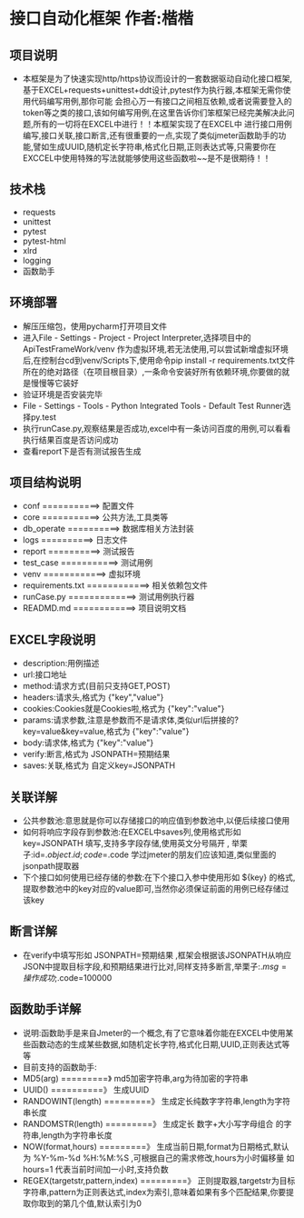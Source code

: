 # 接口自动化框架         作者:楷楷

## 项目说明
- 本框架是为了快速实现http/https协议而设计的一套数据驱动自动化接口框架,基于EXCEL+requests+unittest+ddt设计,pytest作为执行器,本框架无需你使用代码编写用例,那你可能
会担心万一有接口之间相互依赖,或者说需要登入的token等之类的接口,该如何编写用例,在这里告诉你们笨框架已经完美解决此问题,所有的一切将在EXCEL中进行！！本框架实现了在EXCEL中
进行接口用例编写,接口关联,接口断言,还有很重要的一点,实现了类似jmeter函数助手的功能,譬如生成UUID,随机定长字符串,格式化日期,正则表达式等,只需要你在EXCCEL中使用特殊的写法就能够使用这些函数啦~~是不是很期待！！


## 技术栈
- requests
- unittest
- pytest
- pytest-html
- xlrd
- logging
- 函数助手


## 环境部署
- 解压压缩包，使用pycharm打开项目文件
- 进入File - Settings - Project - Project Interpreter,选择项目中的 ApiTestFrameWork/venv 作为虚拟环境,若无法使用,可以尝试新增虚拟环境后,在控制台cd到venv/Scripts下,使用命令pip install -r requirements.txt文件所在的绝对路径（在项目根目录）,一条命令安装好所有依赖环境,你要做的就是慢慢等它装好
- 验证环境是否安装完毕
- File - Settings - Tools - Python Integrated Tools - Default Test Runner选择py.test
- 执行runCase.py,观察结果是否成功,excel中有一条访问百度的用例,可以看看执行结果百度是否访问成功
- 查看report下是否有测试报告生成

## 项目结构说明
- conf ===========> 配置文件
- core ===========> 公共方法,工具类等
- db_operate ==========> 数据库相关方法封装
- logs ==========> 日志文件
- report ==========> 测试报告
- test_case ===========> 测试用例
- venv ============> 虚拟环境
- requirements.txt ============> 相关依赖包文件
- runCase.py =============> 测试用例执行器
- READMD.md ============> 项目说明文档

## EXCEL字段说明
- description:用例描述
- url:接口地址
- method:请求方式(目前只支持GET,POST)
- headers:请求头,格式为 {"key","value"}
- cookies:Cookies就是Cookies啦,格式为 {"key":"value"}
- params:请求参数,注意是参数而不是请求体,类似url后拼接的?key=value&key=value,格式为 {"key":"value"}
- body:请求体,格式为 {"key":"value"}
- verify:断言,格式为  JSONPATH=预期结果 
- saves:关联,格式为 自定义key=JSONPATH

## 关联详解
- 公共参数池:意思就是你可以存储接口的响应值到参数池中,以便后续接口使用
- 如何将响应字段存到参数池:在EXCEL中saves列,使用格式形如 key=JSONPATH  填写,支持多字段存储,使用英文分号隔开 , 举栗子:id=$.object.id;code=$.code
学过jmeter的朋友们应该知道,类似里面的jsonpath提取器
- 下个接口如何使用已经存储的参数:在下个接口入参中使用形如  ${key} 的格式,提取参数池中的key对应的value即可,当然你必须保证前面的用例已经存储过该key

## 断言详解
- 在verify中填写形如  JSONPATH=预期结果 ,框架会根据该JSONPATH从响应JSON中提取目标字段,和预期结果进行比对,同样支持多断言,举栗子:$.msg=操作成功;$.code=100000

## 函数助手详解
- 说明:函数助手是来自Jmeter的一个概念,有了它意味着你能在EXCEL中使用某些函数动态的生成某些数据,如随机定长字符,格式化日期,UUID,正则表达式等等
- 目前支持的函数助手:
- MD5(arg)  =========》 md5加密字符串,arg为待加密的字符串
- UUID() ==========》 生成UUID
- RANDOWINT(length) =========》 生成定长纯数字字符串,length为字符串长度
- RANDOMSTR(length) =========》 生成定长  数字+大小写字母组合 的字符串,length为字符串长度
- NOW(format,hours) =========》 生成当前日期,format为日期格式,默认为  %Y-%m-%d %H:%M:%S ,可根据自己的需求修改,hours为小时偏移量  如 hours=1 代表当前时间加一小时,支持负数
- REGEX(targetstr,pattern,index) =========》 正则提取器,targetstr为目标字符串,pattern为正则表达式,index为索引,意味着如果有多个匹配结果,你要提取你取到的第几个值,默认索引为0

